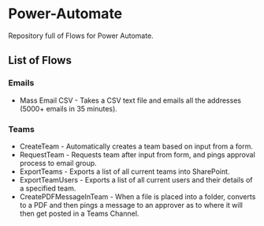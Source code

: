 # Power-Automate
Repository full of Flows for Power Automate.

## List of Flows
### Emails
  - Mass Email CSV - Takes a CSV text file and emails all the addresses (5000+ emails in 35 minutes).
  
### Teams
  - CreateTeam - Automatically creates a team based on input from a form.
  - RequestTeam - Requests team after input from form, and pings approval process to email group.
  - ExportTeams - Exports a list of all current teams into SharePoint.
  - ExportTeamUsers - Exports a list of all current users and their details of a specified team.
  - CreatePDFMessageInTeam - When a file is placed into a folder, converts to a PDF and then pings a message to an approver as to where it will then get posted in a Teams Channel.
